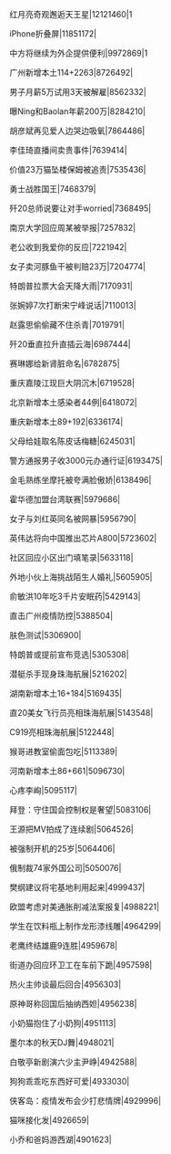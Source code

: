 红月亮奇观邂逅天王星|12121460|1

iPhone折叠屏|11851172|

中方将继续为外企提供便利|9972869|1

广州新增本土114+2263|8726492|

男子月薪5万试用3天被解雇|8562332|

曝Ning和Baolan年薪200万|8284210|

胡彦斌再见爱人边哭边吸氧|7864486|

李佳琦直播间卖贵事件|7639414|

价值23万猫坠楼保姆被追责|7535436|

勇士战胜国王|7468379|

歼20总师说要让对手worried|7368495|

南京大学回应周某被举报|7257832|

老公收到我爱你的反应|7221942|

女子卖河豚鱼干被判赔23万|7204774|

特朗普拉票大会天降大雨|7170931|

张婉婷7次打断宋宁峰说话|7110013|

赵露思偷偷藏不住杀青|7019791|

歼20垂直拉升直插云海|6987444|

赛琳娜给新肾脏命名|6782875|

重庆嘉陵江现巨大阴沉木|6719528|

北京新增本土感染者44例|6418072|

重庆新增本土89+192|6336174|

父母给娃取名陈皮话梅糖|6245031|

警方通报男子收3000元办通行证|6193475|

金毛熟练坐摩托被夸满脸傲娇|6138496|

霍华德加盟台湾联赛|5979686|

女子与刘红英同名被网暴|5956790|

英伟达将向中国推出芯片A800|5723602|

社区回应小区出门填笔录|5633118|

外地小伙上海挑战陌生人婚礼|5605905|

俞敏洪10年吃3千片安眠药|5429143|

直击广州疫情防控|5388504|

肤色测试|5306900|

特朗普或提前宣布竞选|5305308|

潜艇杀手现身珠海航展|5216202|

湖南新增本土16+184|5169435|

直20美女飞行员亮相珠海航展|5143548|

C919亮相珠海航展|5122448|

猴哥进教室偷面包吃|5113389|

河南新增本土86+661|5096730|

心疼李峋|5095117|

拜登：守住国会控制权是奢望|5083106|

王源把MV拍成了连续剧|5064526|

被强制开机的25岁|5064406|

俄制裁74家外国公司|5050076|

樊纲建议将宅基地利用起来|4999437|

欧盟考虑对美通胀削减法案报复|4988221|

学生在饮料瓶上制作龙形漆线雕|4964299|

老鹰终结雄鹿9连胜|4959678|

街道办回应环卫工在车前下跪|4957598|

热火主帅谈最后回合|4956303|

原神哥称回国后抽纳西妲|4956238|

小奶猫抱住了小奶狗|4951113|

墨尔本的秋天DJ舞|4948021|

白敬亭新剧演六少主尹峥|4942588|

狗狗乖乖吃东西好可爱|4933030|

侠客岛：疫情发布会少打悲情牌|4929996|

猫咪接化发|4926659|

小乔和爸妈游西湖|4901623|

